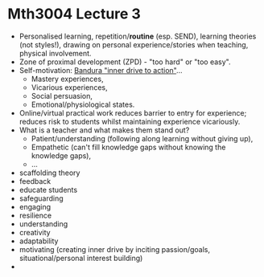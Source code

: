 # Mth3004 Lecture 3

- Personalised learning, repetition/**routine** (esp. SEND), learning theories (not styles!), drawing on personal experience/stories when teaching, physical involvement.
- Zone of proximal development (ZPD) - "too hard" or "too easy".
- Self-motivation: [Bandura "inner drive to action"](https://neurolaunch.com/bandura-motivation-theory/)…
	- Mastery experiences,
	- Vicarious experiences,
	- Social persuasion,
	- Emotional/physiological states.
- Online/virtual practical work reduces barrier to entry for experience; reduces risk to students whilst maintaining experience vicariously.
- What is a teacher and what makes them stand out?
	- Patient/understanding (following along learning without giving up),
	- Empathetic (can't fill knowledge gaps without knowing the knowledge gaps),
	- …
- scaffolding theory
- feedback
- educate students
- safeguarding
- engaging
- resilience
- understanding
- creativity
- adaptability
- motivating (creating inner drive by inciting passion/goals, situational/personal interest building)
- 